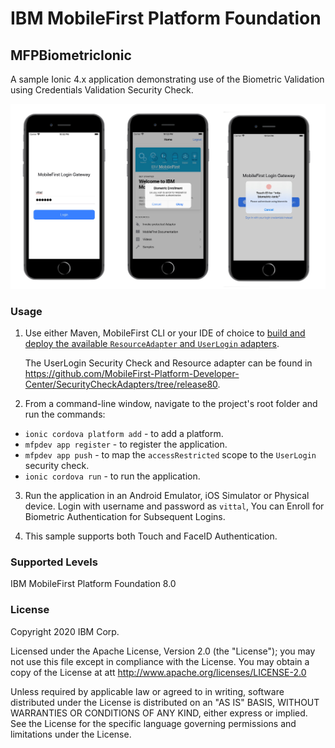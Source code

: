 IBM MobileFirst Platform Foundation
===
## MFPBiometricIonic
A sample Ionic 4.x application demonstrating use of the Biometric Validation using Credentials Validation Security Check.

![phone screen](mobilefirst/screenshot.png)

### Usage

1. Use either Maven, MobileFirst CLI or your IDE of choice to [build and deploy the available `ResourceAdapter` and `UserLogin` adapters](https://mobilefirstplatform.ibmcloud.com/tutorials/en/foundation/8.0/adapters/creating-adapters/).

	The UserLogin Security Check and Resource adapter can be found in https://github.com/MobileFirst-Platform-Developer-Center/SecurityCheckAdapters/tree/release80.

2. From a command-line window, navigate to the project's root folder and run the commands:
 - `ionic cordova platform add` - to add a platform.
 - `mfpdev app register` - to register the application.
 - `mfpdev app push` - to map the `accessRestricted` scope to the `UserLogin` security check.
 - `ionic cordova run` - to run the application.

3. Run the application in an Android Emulator, iOS Simulator or Physical device. Login with username and password as `vittal`, You can Enroll for Biometric Authentication for Subsequent Logins.

4. This sample supports both Touch and FaceID Authentication.

### Supported Levels
IBM MobileFirst Platform Foundation 8.0

### License
Copyright 2020 IBM Corp.

Licensed under the Apache License, Version 2.0 (the "License");
you may not use this file except in compliance with the License.
You may obtain a copy of the License at
att
http://www.apache.org/licenses/LICENSE-2.0

Unless required by applicable law or agreed to in writing, software
distributed under the License is distributed on an "AS IS" BASIS,
WITHOUT WARRANTIES OR CONDITIONS OF ANY KIND, either express or implied.
See the License for the specific language governing permissions and
limitations under the License.
